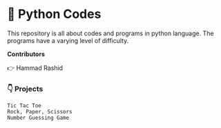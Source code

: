 # :snake: Python Codes

This repository is all about codes and programs in python language. The programs have a varying level of difficulty. 

**Contributors**

   :point_right: Hammad Rashid
    

### 👇 Projects

    Tic Tac Toe
    Rock, Paper, Scissors
    Number Guessing Game
